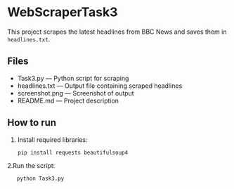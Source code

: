# WebScraperTask3
This project scrapes the latest headlines from BBC News and saves them in `headlines.txt`.

## Files
- Task3.py — Python script for scraping
- headlines.txt — Output file containing scraped headlines
- screenshot.png — Screenshot of output
- README.md — Project description

## How to run
1. Install required libraries:
   ```bash
   pip install requests beautifulsoup4
2.Run the script:
 ```bash
    python Task3.py
